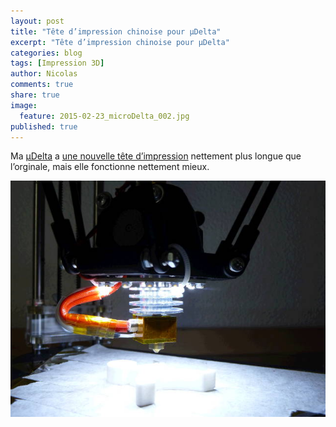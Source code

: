 ```yaml
---
layout: post
title: "Tête d’impression chinoise pour µDelta"
excerpt: "Tête d’impression chinoise pour µDelta"
categories: blog
tags: [Impression 3D]
author: Nicolas
comments: true
share: true
image:
  feature: 2015-02-23_microDelta_002.jpg
published: true
---
```



Ma [µDelta](http://www.reprap-france.com) a [une nouvelle tête d’impression](http://www.aliexpress.com/snapshot/6628216843.html) nettement plus longue que l’orginale, mais elle fonctionne nettement mieux.


![](/files/2015-05-24-tete-impression/images/2015-05-24_hotend_6628216843.jpg)



